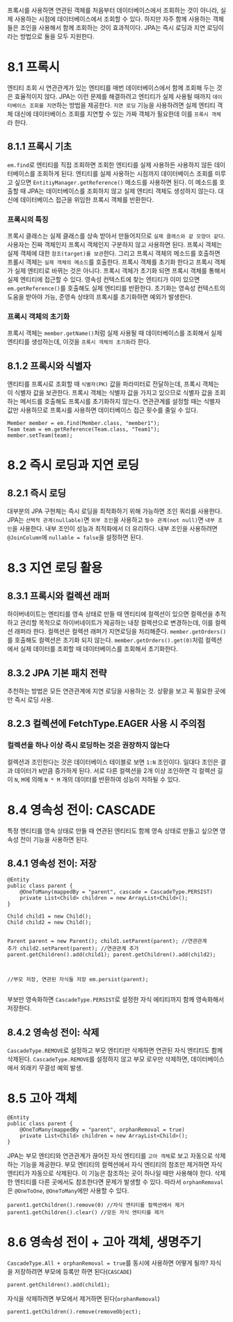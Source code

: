 <p>프록시를 사용하면 연관된 객체를 처음부터 데이터베이스에서 조회하는 것이 아니라, 실제 사용하는 시점에 데이터베이스에서 조회할 수 있다. 하지만 자주 함께 사용하는 객체들은 조인을 사용해서 함께 조회하는 것이 효과적이다. JPA는 즉시 로딩과 지연 로딩이라는 방법으로 둘을 모두 지원한다.</p>
<h1 id="81-프록시">8.1 프록시</h1>
<p>엔티티 조회 시 연관관계가 있는 엔티티를 매번 데이터베이스에서 함께 조회해 두는 것은 효율적이지 않다.
JPA는 이런 문제를 해결하려고 엔티티가 실제 사용될 때까지 <code>데이터베이스 조회를 지연</code>하는 방법을 제공한다.
<code>지연 로딩</code> 기능을 사용하려면 실제 엔티티 객체 대신에 데이터베이스 조회를 지연할 수 있는 가짜 객체가 필요한데 이를 <code>프록시 객체</code>라 한다.</p>
<h2 id="811-프록시-기초">8.1.1 프록시 기초</h2>
<p><code>em.find</code>로 엔티티를 직접 조회하면 조회한 엔티티를 실제 사용하든 사용하지 않든 데이터베이스를 조회하게 된다. 엔티티를 실제 사용하는 시점까지 데이터베이스 조회를 미루고 싶으면 <code>EntitiyManager.getReference()</code> 메소드를 사용하면 된다.
이 메소드를 호출할 때 JPA는 데이터베이스를 조회하지 않고 실제 엔티티 객체도 생성하지 않는다. 대신에 데이터베이스 접근을 위임한 프록시 객체를 반환한다.</p>
<h3 id="프록시의-특징">프록시의 특징</h3>
<p>프록시 클래스는 실제 클래스를 상속 받아서 만들어지므로 <code>실제 클래스와 겉 모양이 같다</code>. 사용자는 진짜 객체인지 프록시 객체인지 구분하지 않고 사용하면 된다.
프록시 객체는 실제 객체에 대한 <code>참조(target)를 보관</code>한다. 그리고 프록시 객체의 메소드를 호출하면 프롤시 객체는 <code>실제 객체의 메소드</code>를 호출한다. 
프록시 객체를 초기화 한다고 프록시 객체가 실제 엔티티로 바뀌는 것은 아니다. 프록시 객체가 초기화 되면 프록시 객체를 통해서 실제 엔티티에 접근할 수 있다.
영속성 컨텍스트에 찾는 엔티티가 이미 있으면 <code>em.getReference()</code>를 호출해도 실제 엔티티를 반환한다.
초기화는 영속성 컨텍스트의 도움을 받아야 가능, 준영속 상태의 프록시를 초기화하면 예외가 발생한다.</p>
<h3 id="프록시-객체의-초기화">프록시 객체의 초기화</h3>
<p>프록시 객체는 <code>member.getName()</code>처럼 실제 사용될 때 데이터베이스를 조회해서 실제 엔티티를 생성하는데, 이것을 <code>프록시 객체의 초기화</code>라 한다.</p>
<h2 id="812-프록시와-식별자">8.1.2 프록시와 식별자</h2>
<p>엔티티를 프록시로 조회할 때 <code>식별자(PK)</code> 값을 파라미터로 전달하는데, 프록시 객체는 이 식별자 값을 보관한다. 프록시 객체는 식별자 값을 가지고 있으므로 식별자 값을 조회하는 메서드를 호출해도 프록시를 초기화하지 않는다. 연관관계를 설정할 때는 식별자 값만 사용하므로 프록시를 사용하면 데이터베이스 접근 횟수를 줄일 수 있다.</p>
<pre><code class="language-java">Member member = em.find(Member.class, &quot;member1&quot;);
Team team = em.getReference(Team.class, &quot;Team1&quot;);
member.setTeam(team);</code></pre>
<h1 id="82-즉시-로딩과-지연-로딩">8.2 즉시 로딩과 지연 로딩</h1>
<h2 id="821-즉시-로딩">8.2.1 즉시 로딩</h2>
<p>대부분의 JPA 구현체는 즉시 로딩을 최적화하기 위해 가능하면 조인 쿼리를 사용한다.
JPA는 <code>선택적 관계(nullable)</code>면 <code>외부 조인</code>을 사용하고 <code>필수 관계(not null)</code>면 <code>내부 조인</code>을 사용한다.
내부 조인이 성능과 최적화에서 더 유리하다. 내부 조인을 사용하려면 <code>@JoinColumn</code>에 <code>nullable = false</code>을 설정하면 된다.</p>
<h1 id="83-지연-로딩-활용">8.3 지연 로딩 활용</h1>
<h2 id="831-프록시와-컬렉션-래퍼">8.3.1 프록시와 컬렉션 래퍼</h2>
<p>하이버네이트는 엔티티를 영속 상태로 만들 때 엔티티에 컬렉션이 있으면 컬렉션을 추적하고 관리할 목적으로 하이버네이트가 제공하는 내장 컬렉션으로 변경하는데, 이를 컬렉션 래퍼라 한다.
컬렉션은 컬렉션 래퍼가 지연로딩을 처리해준다. <code>member.getOrders()</code>를 호출해도 컬렉션은 초기화 되지 않는다. <code>member.getOrders().get(0)</code>처럼 컬렉션에서 실제 데이터를 조회할 때 데이터베이스를 조회해서 초기화한다.</p>
<h2 id="832-jpa-기본-패치-전략">8.3.2 JPA 기본 패치 전략</h2>
<p>추천하는 방법은 모든 연관관계에 지연 로딩을 사용하는 것.
상황을 보고 꼭 필요한 곳에만 즉시 로딩 사용.</p>
<h2 id="823-컬렉션에-fetchtypeeager-사용-시-주의점">8.2.3 컬렉션에 FetchType.EAGER 사용 시 주의점</h2>
<h3 id="컬렉션을-하나-이상-즉시-로딩하는-것은-권장하지-않는다">컬렉션을 하나 이상 즉시 로딩하는 것은 권장하지 않는다</h3>
<p>컬렉션과 조인한다는 것은 데이터베이스 테이블로 보면 <code>1:N</code> 조인이다. 
일대다 조인은 결과 데이터가 <code>N</code>만큼 증가하게 된다.
서로 다른 컬렉션을 2개 이상 조인하면 각 컬렉션 길이 <code>N</code>, <code>M</code>에 의해 <code>N * M</code> 개의 데이터를 반환하여 성능이 저하될 수 있다.</p>
<h1 id="84-영속성-전이-cascade">8.4 영속성 전이: CASCADE</h1>
<p>특정 엔티티를 영속 상태로 만들 때 연관된 엔티티도 함께 영속 상태로 만들고 싶으면 영속성 전이 기능을 사용하면 된다.</p>
<h2 id="841-영속성-전이-저장">8.4.1 영속성 전이: 저장</h2>
<pre><code class="language-java">@Entity
public class parent {
    @OneToMany(mappedBy = &quot;parent&quot;, cascade = CascadeType.PERSIST)
    private List&lt;Child&gt; children = new ArrayList&lt;Child&gt;();
}</code></pre>
<pre><code class="language-java">Child child1 = new Child();
Child child2 = new Child();

Parent parent = new Parent();
child1.setParent(parent); //연관관계 추가
child2.setParent(parent); //연관관계 추가
parent.getChildren().add(child1);
parent.getChildren().add(child2);

//부모 저장, 연관된 자식들 저장
em.persist(parent);</code></pre>
<p>부보만 영속화하면 <code>CascadeType.PERSIST</code>로 설정한 자식 에티티까지 함께 영속화해서 저장한다.</p>
<h2 id="842-영속성-전이-삭제">8.4.2 영속성 전이: 삭제</h2>
<p><code>CascadeType.REMOVE</code>로 설정하고 부모 엔티티만 삭제하면 연관된 자식 엔티티도 함께 삭제된다.
<code>CascadeType.REMOVE</code>를 설정하지 않고 부모 로우만 삭제하면, 데이터베이스에서 외래키 무결성 예외 발생.</p>
<h1 id="85-고아-객체">8.5 고아 객체</h1>
<pre><code class="language-java">@Entity
public class parent {
    @OneToMany(mappedBy = &quot;parent&quot;, orphanRemoval = true)
    private List&lt;Child&gt; children = new ArrayList&lt;Child&gt;();
}</code></pre>
<p>JPA는 부모 엔티티와 연관관계가 끊어진 자식 엔티티를 <code>고아 객체</code>로 보고 자동으로 삭제하는 기능을 제공한다.
부모 엔티티의 컬렉션에서 자식 엔티티의 참조만 제거하면 자식 엔티티가 자동으로 삭제된다.
이 기능은 참조하는 곳이 하나일 때만 사용해야 한다. 삭제한 엔티티를 다른 곳에서도 참조한다면 문제가 발생할 수 있다. 따라서 <code>orphanRemoval</code>은 <code>@OneToOne</code>, <code>@OneToMany</code>에만 사용할 수 있다.</p>
<pre><code class="language-java">parent1.getChildren().remove(0) //자식 엔티티를 컬렉션에서 제거
parent1.getChildren().clear() //모든 자식 엔티티를 제거</code></pre>
<h1 id="86-영속성-전이--고아-객체-생명주기">8.6 영속성 전이 + 고아 객체, 생명주기</h1>
<p><code>CascadeType.All + orphanRemoval = true</code>를 동시에 사용하면 어떻게 될까?
자식을 저장하려면 부모에 등록만 하면 된다(<code>CASCADE</code>)</p>
<pre><code class="language-java">parent.getChildren().add(child1);</code></pre>
<p>자식을 삭제하려면 부모에서 제거하면 된다(<code>orphanRemoval</code>)</p>
<pre><code class="language-java">parent1.getChildren().remove(removeObject);</code></pre>